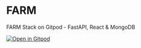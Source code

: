 # FARM

FARM Stack on Gitpod - FastAPI, React &amp; MongoDB

[![Open in Gitpod](https://gitpod.io/button/open-in-gitpod.svg)](https://gitpod.io/#https://github.com/joejcollins/lieutenant-green)